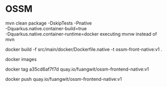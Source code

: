 # OSSM

mvn clean package -DskipTests -Pnative \
-Dquarkus.native.container-build=true \
-Dquarkus.native.container-runtime=docker
executing mvnw instead of mvn

docker build -f src/main/docker/Dockerfile.native -t ossm-front-native:v1 .  


docker images

docker tag a35cd6af7f7d quay.io/fuangwit/ossm-frontend-native:v1

docker push quay.io/fuangwit/ossm-frontend-native:v1